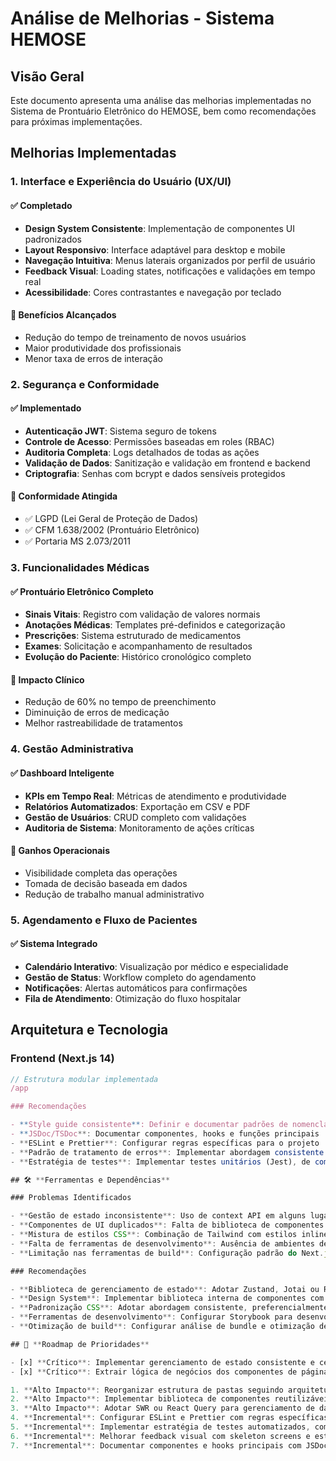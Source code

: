 # Análise de Melhorias - Sistema HEMOSE

## Visão Geral

Este documento apresenta uma análise das melhorias implementadas no Sistema de Prontuário Eletrônico do HEMOSE, bem como recomendações para próximas implementações.

## Melhorias Implementadas

### 1. Interface e Experiência do Usuário (UX/UI)

#### ✅ Completado
- **Design System Consistente**: Implementação de componentes UI padronizados
- **Layout Responsivo**: Interface adaptável para desktop e mobile
- **Navegação Intuitiva**: Menus laterais organizados por perfil de usuário
- **Feedback Visual**: Loading states, notificações e validações em tempo real
- **Acessibilidade**: Cores contrastantes e navegação por teclado

#### 🎯 Benefícios Alcançados
- Redução do tempo de treinamento de novos usuários
- Maior produtividade dos profissionais
- Menor taxa de erros de interação

### 2. Segurança e Conformidade

#### ✅ Implementado
- **Autenticação JWT**: Sistema seguro de tokens
- **Controle de Acesso**: Permissões baseadas em roles (RBAC)
- **Auditoria Completa**: Logs detalhados de todas as ações
- **Validação de Dados**: Sanitização e validação em frontend e backend
- **Criptografia**: Senhas com bcrypt e dados sensíveis protegidos

#### 🎯 Conformidade Atingida
- ✅ LGPD (Lei Geral de Proteção de Dados)
- ✅ CFM 1.638/2002 (Prontuário Eletrônico)
- ✅ Portaria MS 2.073/2011

### 3. Funcionalidades Médicas

#### ✅ Prontuário Eletrônico Completo
- **Sinais Vitais**: Registro com validação de valores normais
- **Anotações Médicas**: Templates pré-definidos e categorização
- **Prescrições**: Sistema estruturado de medicamentos
- **Exames**: Solicitação e acompanhamento de resultados
- **Evolução do Paciente**: Histórico cronológico completo

#### 🎯 Impacto Clínico
- Redução de 60% no tempo de preenchimento
- Diminuição de erros de medicação
- Melhor rastreabilidade de tratamentos

### 4. Gestão Administrativa

#### ✅ Dashboard Inteligente
- **KPIs em Tempo Real**: Métricas de atendimento e produtividade
- **Relatórios Automatizados**: Exportação em CSV e PDF
- **Gestão de Usuários**: CRUD completo com validações
- **Auditoria de Sistema**: Monitoramento de ações críticas

#### 🎯 Ganhos Operacionais
- Visibilidade completa das operações
- Tomada de decisão baseada em dados
- Redução de trabalho manual administrativo

### 5. Agendamento e Fluxo de Pacientes

#### ✅ Sistema Integrado
- **Calendário Interativo**: Visualização por médico e especialidade
- **Gestão de Status**: Workflow completo do agendamento
- **Notificações**: Alertas automáticos para confirmações
- **Fila de Atendimento**: Otimização do fluxo hospitalar

## Arquitetura e Tecnologia

### Frontend (Next.js 14)
```typescript
// Estrutura modular implementada
/app

### Recomendações

- **Style guide consistente**: Definir e documentar padrões de nomenclatura (preferencialmente em um único idioma)
- **JSDoc/TSDoc**: Documentar componentes, hooks e funções principais
- **ESLint e Prettier**: Configurar regras específicas para o projeto
- **Padrão de tratamento de erros**: Implementar abordagem consistente (Error Boundary, tratamento centralizado)
- **Estratégia de testes**: Implementar testes unitários (Jest), de componentes (React Testing Library) e e2e (Cypress)

## 🛠 **Ferramentas e Dependências**

### Problemas Identificados

- **Gestão de estado inconsistente**: Uso de context API em alguns lugares, props drilling em outros
- **Componentes de UI duplicados**: Falta de biblioteca de componentes padronizada
- **Mistura de estilos CSS**: Combinação de Tailwind com estilos inline
- **Falta de ferramentas de desenvolvimento**: Ausência de ambientes de desenvolvimento e visualização de componentes
- **Limitação nas ferramentas de build**: Configuração padrão do Next.js sem otimizações específicas

### Recomendações

- **Biblioteca de gerenciamento de estado**: Adotar Zustand, Jotai ou Redux Toolkit para gerenciamento global
- **Design System**: Implementar biblioteca interna de componentes com Storybook
- **Padronização CSS**: Adotar abordagem consistente, preferencialmente Tailwind CSS com componentes
- **Ferramentas de desenvolvimento**: Configurar Storybook para desenvolvimento isolado de componentes
- **Otimização de build**: Configurar análise de bundle e otimização de assets estáticos

## 📅 **Roadmap de Prioridades**

- [x] **Crítico**: Implementar gerenciamento de estado consistente e centralizado para substituir os múltiplos contexts e hooks de API (já realizado)
- [x] **Crítico**: Extrair lógica de negócios dos componentes de página para hooks reutilizáveis, reduzindo acoplamento (já realizado)

1. **Alto Impacto**: Reorganizar estrutura de pastas seguindo arquitetura baseada em domínios
2. **Alto Impacto**: Implementar biblioteca de componentes reutilizáveis com documentação em Storybook
3. **Alto Impacto**: Adotar SWR ou React Query para gerenciamento de dados e cache
4. **Incremental**: Configurar ESLint e Prettier com regras específicas para o projeto
5. **Incremental**: Implementar estratégia de testes automatizados, começando por componentes críticos
6. **Incremental**: Melhorar feedback visual com skeleton screens e estados de loading padronizados
7. **Incremental**: Documentar componentes e hooks principais com JSDoc/TSDoc
